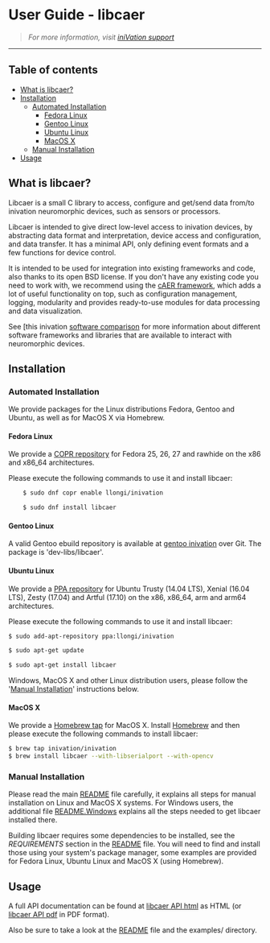# User Guide - libcaer
> *For more information, visit [iniVation support](https://inivation.com/support/)*
---

## Table of contents
- [What is libcaer?](#what-is-libcaer)
- [Installation](#installation)
  - [Automated Installation](#automated-installation)
    - [Fedora Linux](#fedora-linux)
    - [Gentoo Linux](#gentoo-linux)
    - [Ubuntu Linux](#ubuntu-linux)
    - [MacOS X](#macos-x)
  - [Manual Installation](#manual-installation)
- [Usage](#usage)

## What is libcaer?

Libcaer is a small C library to access, configure and get/send data
from/to inivation neuromorphic devices, such as sensors or processors.

Libcaer is intended to give direct low-level access to inivation
devices, by abstracting data format and interpretation, device access
and configuration, and data transfer. It has a minimal API, only
defining event formats and a few functions for device control.

It is intended to be used for integration into existing frameworks and
code, also thanks to its open BSD license. If you don't have any
existing code you need to work with, we recommend using the <!--TO CHANGE--> [cAER
framework](https://inivation.com/support/software/caer/),
which adds a lot of useful functionality on top, such as configuration
management, logging, modularity and provides ready-to-use modules for
data processing and data visualization.

See [this inivation [software
comparison](https://inivation.com/support/software/) for
more information about different software frameworks and libraries that
are available to interact with neuromorphic devices.

## Installation

### Automated Installation

We provide packages for the Linux distributions Fedora, Gentoo and
Ubuntu, as well as for MacOS X via Homebrew.

#### Fedora Linux

We provide a <!--TO CHANGE--> [COPR
repository](https://copr.fedorainfracloud.org/coprs/llongi/inivation/)
for Fedora 25, 26, 27 and rawhide on the x86 and x86_64 architectures.

Please execute the following commands to use it and install libcaer:

```bash
    $ sudo dnf copr enable llongi/inivation

    $ sudo dnf install libcaer
```

#### Gentoo Linux

A valid Gentoo ebuild repository is available at <!--TO CHANGE--> [gentoo inivation](https://github.com/inivation/gentoo-inivation/) over
Git. The package is 'dev-libs/libcaer'.

#### Ubuntu Linux

We provide a <!--TO CHANGE--> [PPA repository](https://launchpad.net/~llongi/+archive/ubuntu/inivation)
for Ubuntu Trusty (14.04 LTS), Xenial (16.04 LTS), Zesty (17.04) and
Artful (17.10) on the x86, x86_64, arm and arm64 architectures.

Please execute the following commands to use it and install libcaer:

```bash
$ sudo add-apt-repository ppa:llongi/inivation

$ sudo apt-get update

$ sudo apt-get install libcaer
```

Windows, MacOS X and other Linux distribution users, please follow the
'[Manual Installation](#manual-installation)' instructions
below.

#### MacOS X

We provide a <!--TO CHANGE--> [Homebrew tap](https://github.com/inivation/homebrew-inivation/) for
MacOS X. Install [Homebrew](https://brew.sh/) and then
please execute the following commands to install libcaer:

```bash
$ brew tap inivation/inivation
$ brew install libcaer --with-libserialport --with-opencv
```

### Manual Installation

Please read the main <!--TO CHANGE--> [README](https://github.com/inivation/libcaer/blob/master/README)
file carefully, it explains all steps for manual installation on Linux
and MacOS X systems. For Windows users, the additional file <!--TO CHANGE--> [README.Windows](https://github.com/inivation/libcaer/blob/master/README.Windows)
explains all the steps needed to get libcaer installed there.

Building libcaer requires some dependencies to be installed, see the
*REQUIREMENTS* section in the <!--TO CHANGE--> [README](https://github.com/inivation/libcaer/blob/master/README)
file. You will need to find and install those using your system's
package manager, some examples are provided for Fedora Linux, Ubuntu
Linux and MacOS X (using Homebrew).

## Usage

A full API documentation can be found at <!--TO CHANGE--> [libcaer API html](https://inivation.github.io/libcaer/) as HTML (or <!--TO CHANGE-->[libcaer API pdf](https://github.com/inivation/libcaer/raw/master/docs/libcaer_api_manual.pdf)
in PDF format).

Also be sure to take a look at the <!--TO CHANGE--> [README](https://github.com/inivation/libcaer/blob/master/README)
file and the examples/ directory.

